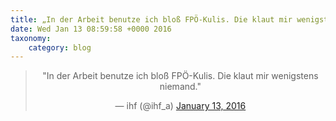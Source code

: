 ```yaml
---
title: „In der Arbeit benutze ich bloß FPÖ-Kulis. Die klaut mir wenigstens niemand.“
date: Wed Jan 13 08:59:58 +0000 2016
taxonomy:
    category: blog
---
```

<blockquote class="twitter-tweet" align="center" width="350"><p lang="de" dir="ltr">&quot;In der Arbeit benutze ich bloß FPÖ-Kulis. Die klaut mir wenigstens niemand.&quot;</p>&mdash; ihf (@ihf_a) <a href="https://twitter.com/ihf_a/status/687176093376344064">January 13, 2016</a></blockquote>
